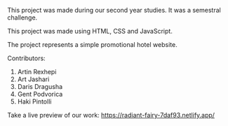 This project was made during our second year studies. It was a semestral challenge.

This project was made using HTML, CSS and JavaScript.

The project represents a simple promotional hotel website.

Contributors:
1. Artin Rexhepi
2. Art Jashari
3. Daris Dragusha
4. Gent Podvorica
5. Haki Pintolli


Take a live preview of our work:
https://radiant-fairy-7daf93.netlify.app/
